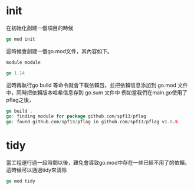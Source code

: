 
# init
在初始化創建一個項目的時候
```go  
go mod init
```

這時候會創建一個go.mod文件，其內容如下。
```go 
module module

go 1.14
```
這時再執行go build 等命令就會下載依賴包，並把依賴信息添加到 go.mod 文件中，同時把依賴版本哈希信息存到 go.sum 文件中
例如當我們在main.go使用了pflag之後，
```go  
go build .
go: finding module for package github.com/spf13/pflag
go: found github.com/spf13/pflag in github.com/spf13/pflag v1.0.5
```

# tidy
當工程運行過一段時間以後，難免會導致go.mod中存在一些已經不用了的依賴。這時候可以通過tidy來清除
```go  
go mod tidy
```

